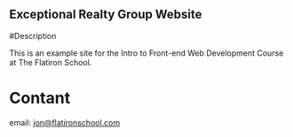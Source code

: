 Exceptional Realty Group Website
---

#Description

This is an example site for the Intro to Front-end Web Development Course at The Flatiron School.

# Contant

email: jon@flatironschool.com
